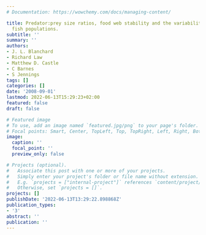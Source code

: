 ```yaml
---
# Documentation: https://wowchemy.com/docs/managing-content/

title: Predator:prey size ratios, food web stability and the variability of marine
  fish populations.
subtitle: ''
summary: ''
authors:
- J. L. Blanchard
- Richard Law
- Matthew D. Castle
- C Barnes
- S Jennings
tags: []
categories: []
date: '2008-09-01'
lastmod: 2022-06-13T15:29:23+02:00
featured: false
draft: false

# Featured image
# To use, add an image named `featured.jpg/png` to your page's folder.
# Focal points: Smart, Center, TopLeft, Top, TopRight, Left, Right, BottomLeft, Bottom, BottomRight.
image:
  caption: ''
  focal_point: ''
  preview_only: false

# Projects (optional).
#   Associate this post with one or more of your projects.
#   Simply enter your project's folder or file name without extension.
#   E.g. `projects = ["internal-project"]` references `content/project/deep-learning/index.md`.
#   Otherwise, set `projects = []`.
projects: []
publishDate: '2022-06-13T13:29:22.898868Z'
publication_types:
- '3'
abstract: ''
publication: ''
---
```

